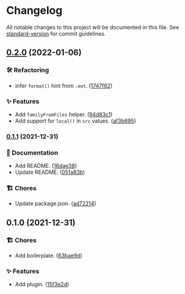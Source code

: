 # Changelog

All notable changes to this project will be documented in this file. See [standard-version](https://github.com/conventional-changelog/standard-version) for commit guidelines.

## [0.2.0](https://github.com/darkobits/vite-plugin-webfonts/compare/v0.1.1...v0.2.0) (2022-01-06)


### 🛠 Refactoring

* Infer `format()` hint from `.eot`. ([1747f62](https://github.com/darkobits/vite-plugin-webfonts/commit/1747f6202961de93278548d39263263bc8d617eb))


### ✨ Features

* Add `familyFromFiles` helper. ([94d83c1](https://github.com/darkobits/vite-plugin-webfonts/commit/94d83c1afdf64eed6574e0104bac6dcb995f40f3))
* Add support for `local()` in `src` values. ([af3b695](https://github.com/darkobits/vite-plugin-webfonts/commit/af3b6958bc9c35bb38762801094f64f8ab8a14bc))

### [0.1.1](https://github.com/darkobits/vite-plugin-webfonts/compare/v0.1.0...v0.1.1) (2021-12-31)


### 📖 Documentation

* Add README. ([16dae38](https://github.com/darkobits/vite-plugin-webfonts/commit/16dae38ce2f9ccfa540ca3e9d9cf411894e6a3c1))
* Update README. ([051a83b](https://github.com/darkobits/vite-plugin-webfonts/commit/051a83bf1b31b3fee99cc890d0ba3003a1a67627))


### 🏗 Chores

* Update package.json. ([ad72214](https://github.com/darkobits/vite-plugin-webfonts/commit/ad7221477633c1031a34a67eb374b06ebc394b07))

## 0.1.0 (2021-12-31)


### 🏗 Chores

* Add boilerplate. ([63bae9d](https://github.com/darkobits/vite-plugin-webfonts/commit/63bae9d48da68aa5f000c05a82f83ff750b65eb9))


### ✨ Features

* Add plugin. ([15f3e2d](https://github.com/darkobits/vite-plugin-webfonts/commit/15f3e2d071773e94ac2cd97dbd6e597df1229560))
